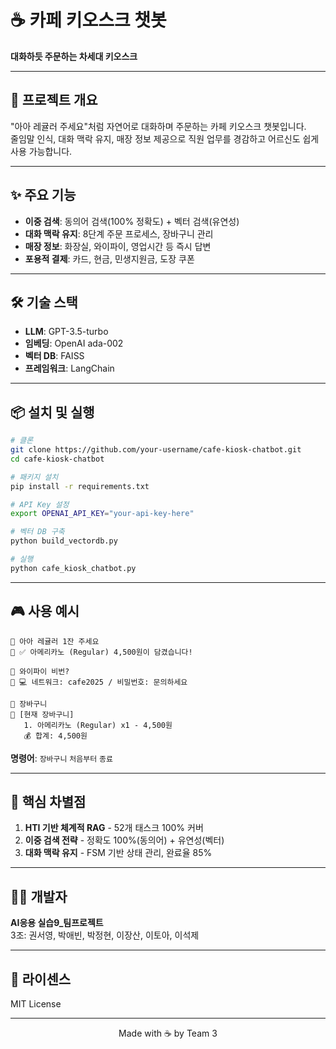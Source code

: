 # ☕ 카페 키오스크 챗봇

**대화하듯 주문하는 차세대 키오스크**

---

## 📌 프로젝트 개요

"아아 레귤러 주세요"처럼 자연어로 대화하며 주문하는 카페 키오스크 챗봇입니다.  
줄임말 인식, 대화 맥락 유지, 매장 정보 제공으로 직원 업무를 경감하고 어르신도 쉽게 사용 가능합니다.

---

## ✨ 주요 기능

- **이중 검색**: 동의어 검색(100% 정확도) + 벡터 검색(유연성)
- **대화 맥락 유지**: 8단계 주문 프로세스, 장바구니 관리
- **매장 정보**: 화장실, 와이파이, 영업시간 등 즉시 답변
- **포용적 결제**: 카드, 현금, 민생지원금, 도장 쿠폰

---

## 🛠️ 기술 스택

- **LLM**: GPT-3.5-turbo
- **임베딩**: OpenAI ada-002
- **벡터 DB**: FAISS
- **프레임워크**: LangChain

---

## 📦 설치 및 실행

```bash
# 클론
git clone https://github.com/your-username/cafe-kiosk-chatbot.git
cd cafe-kiosk-chatbot

# 패키지 설치
pip install -r requirements.txt

# API Key 설정
export OPENAI_API_KEY="your-api-key-here"

# 벡터 DB 구축
python build_vectordb.py

# 실행
python cafe_kiosk_chatbot.py
```

---

## 🎮 사용 예시

```
👤 아아 레귤러 1잔 주세요
🤖 ✅ 아메리카노 (Regular) 4,500원이 담겼습니다!

👤 와이파이 비번?
🤖 💻 네트워크: cafe2025 / 비밀번호: 문의하세요

👤 장바구니
🤖 [현재 장바구니]
   1. 아메리카노 (Regular) x1 - 4,500원
   💰 합계: 4,500원
```

**명령어**: `장바구니` `처음부터` `종료`

---

## 🎯 핵심 차별점

1. **HTI 기반 체계적 RAG** - 52개 태스크 100% 커버
2. **이중 검색 전략** - 정확도 100%(동의어) + 유연성(벡터)
3. **대화 맥락 유지** - FSM 기반 상태 관리, 완료율 85%

---

## 👨‍💻 개발자

**AI응용 실습9_팀프로젝트**  
3조: 권서영, 박애빈, 박정현, 이장산, 이토아, 이석제

---

## 📄 라이센스

MIT License

---

<div align="center">
Made with ☕ by Team 3
</div>
